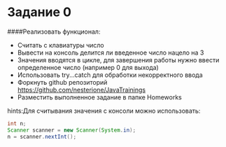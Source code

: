# Задание 0

####Реализовать функционал:
  * Считать с клавиатуры число
  * Вывести на консоль делится ли введенное число нацело на 3
  * Значения вводятся в цикле, для завершения работы нужно ввести определенное число (например 0 для выхода)
  * Использовать try...catch для обработки некорректного ввода
  * Форкнуть github репозиторий https://github.com/nesterione/JavaTrainings
  * Разместить выполненное задание в папке Homeworks

hints:Для считывания значения с консоли можно использовать:
```java
int n;
Scanner scanner = new Scanner(System.in);
n = scanner.nextInt();
```
